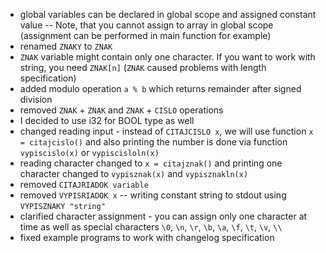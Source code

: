 * global variables can be declared in global scope and assigned constant value --
  Note, that you cannot assign to array in global scope (assignment can be performed in main function for example)
* renamed `ZNAKY` to `ZNAK`
* `ZNAK` variable might contain only one character. If you want to work with string,
  you need `ZNAK[n]` (`ZNAK` caused problems with length specification)
* added modulo operation `a % b` which returns remainder after signed division
* removed `ZNAK` + `ZNAK` and `ZNAK` + `CISLO` operations
* I decided to use i32 for BOOL type as well
* changed reading input - instead of `CITAJCISLO x`, we will use function `x = citajcislo()`
  and also printing the number is done via function `vypiscislo(x)` or `vypiscisloln(x)`
* reading character changed to `x = citajznak()` and printing one character changed
  to `vypisznak(x)` and `vypisznakln(x)`
* removed `CITAJRIADOK variable`
* removed `VYPISRIADOK x` -- writing constant string to stdout using `VYPISZNAKY "string"`
* clarified character assignment - you can assign only one character at time as well as special
  characters `\0`, `\n`, `\r`, `\b`, `\a`, `\f`, `\t`, `\v`, `\\`
* fixed example programs to work with changelog specification
